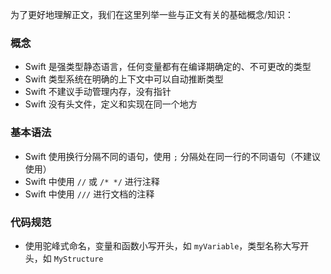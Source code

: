 为了更好地理解正文，我们在这里列举一些与正文有关的基础概念/知识：

### 概念

- Swift 是强类型静态语言，任何变量都有在编译期确定的、不可更改的类型
- Swift 类型系统在明确的上下文中可以自动推断类型
- Swift 不建议手动管理内存，没有指针
- Swift 没有头文件，定义和实现在同一个地方

### 基本语法

- Swift 使用换行分隔不同的语句，使用 `;` 分隔处在同一行的不同语句（不建议使用）
- Swift 中使用 `//` 或 `/* */` 进行注释
- Swift 中使用 `///` 进行文档的注释

### 代码规范

- 使用驼峰式命名，变量和函数小写开头，如 `myVariable`，类型名称大写开头，如 `MyStructure`